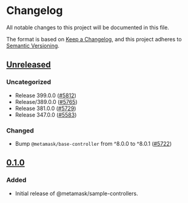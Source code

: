 # Changelog

All notable changes to this project will be documented in this file.

The format is based on [Keep a Changelog](https://keepachangelog.com/en/1.0.0/),
and this project adheres to [Semantic Versioning](https://semver.org/spec/v2.0.0.html).

## [Unreleased]

### Uncategorized

- Release 399.0.0 ([#5812](https://github.com/MetaMask/core/pull/5812))
- Release/389.0.0 ([#5765](https://github.com/MetaMask/core/pull/5765))
- Release 381.0.0 ([#5729](https://github.com/MetaMask/core/pull/5729))
- Release 347.0.0 ([#5583](https://github.com/MetaMask/core/pull/5583))

### Changed

- Bump `@metamask/base-controller` from ^8.0.0 to ^8.0.1 ([#5722](https://github.com/MetaMask/core/pull/5722))

## [0.1.0]

### Added

- Initial release of @metamask/sample-controllers.

[Unreleased]: https://github.com/MetaMask/core/compare/@metamask/sample-controllers@0.1.0...HEAD
[0.1.0]: https://github.com/MetaMask/core/releases/tag/@metamask/sample-controllers@0.1.0
